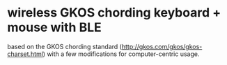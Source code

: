# wireless GKOS chording keyboard + mouse with BLE

based on the GKOS chording standard (http://gkos.com/gkos/gkos-charset.html) with a few modifications for computer-centric usage.
